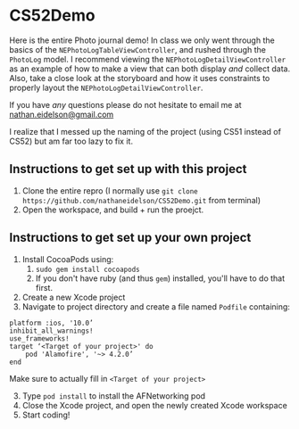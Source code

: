 # CS52Demo

Here is the entire Photo journal demo! In class we only went through the basics of the `NEPhotoLogTableViewController`, and rushed through the `PhotoLog` model. I recommend viewing the `NEPhotoLogDetailViewController` as an example of how to make a view that can both display *and* collect data. Also, take a close look at the storyboard and how it uses constraints to properly layout the `NEPhotoLogDetailViewController`.

If you have *any* questions please do not hesitate to email me at nathan.eidelson@gmail.com

I realize that I messed up the naming of the project (using CS51 instead of CS52) but am far too lazy to fix it.

## Instructions to get set up with this project

1. Clone the entire repro (I normally use `git clone https://github.com/nathaneidelson/CS52Demo.git` from terminal) 
2. Open the workspace, and build + run the proejct.

## Instructions to get set up your own project

1. Install CocoaPods using: 
    1. `sudo gem install cocoapods`
    2. If you don't have ruby (and thus `gem`) installed, you'll have to do that first.
2. Create a new Xcode project
2. Navigate to project directory and create a file named `Podfile` containing: 

```
platform :ios, '10.0’ 
inhibit_all_warnings! 
use_frameworks! 
target ‘<Target of your project>' do 
    pod 'Alamofire', '~> 4.2.0’ 
end 
```
Make sure to actually fill in `<Target of your project>`

3. Type `pod install` to install the AFNetworking pod 
4. Close the Xcode project, and open the newly created Xcode workspace
5. Start coding!

